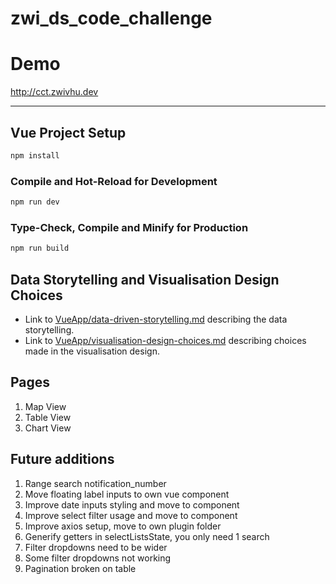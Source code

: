 # zwi_ds_code_challenge


# Demo
http://cct.zwivhu.dev
____
## Vue Project Setup


```sh
npm install
```

### Compile and Hot-Reload for Development

```sh
npm run dev
```

### Type-Check, Compile and Minify for Production

```sh
npm run build
```

## Data Storytelling and Visualisation Design Choices

- Link to [VueApp/data-driven-storytelling.md](VueApp/data-driven-storytelling.md) describing the data storytelling.
- Link to [VueApp/visualisation-design-choices.md](VueApp/visualisation-design-choices.md) describing choices made in the visualisation design.

## Pages
1. Map View
2. Table View
3. Chart View

## Future additions
1. Range search notification_number
2. Move floating label inputs to own vue component
3. Improve date inputs styling and move to component
4. Improve select filter usage and move to component
5.  Improve axios setup, move to own plugin folder
6. Generify getters in selectListsState, you only need 1 search
7. Filter dropdowns need to be wider
8. Some filter dropdowns not working
9. Pagination broken on table
